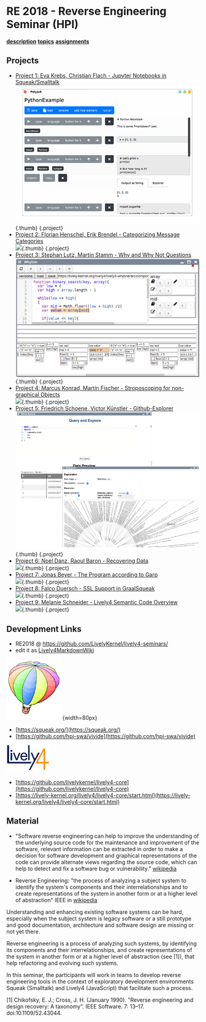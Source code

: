 # RE 2018 - Reverse Engineering Seminar (HPI)

<link rel="stylesheet" type="text/css" href="../seminars.css" />
<lively-import src="../_navigation.html"></lively-import>

[**description**](description.md) [**topics**](RE18_Topics.pdf) [**assignments**](assignments.md)

## Projects

- [Project 1: Eva Krebs, Christian Flach - Jupyter Notebooks in Squeak/Smalltalk](project_1/index.md)  <br> ![](project_1/screenshot.png){.thumb} {.project}
- [Project 2: Florian Henschel, Erik Brendel - Categorizing Message Categories](project_2/index.md)  <br> ![](project_2/screenshot.png){.thumb} {.project}
- [Project 3: Stephan Lutz, Martin Stamm - Why and Why Not Questions](project_3/index.md)  <br> ![](project_3/screenshot.png){.thumb} {.project}
- [Project 4: Marcus Konrad, Martin Fischer - Stroposcoping for non-graphical Objects](project_4/index.md)  <br> ![](project_4/screenshot.png){.thumb} {.project}
- [Project 5: Friedrich Schoene,  Victor Künstler - Github-Explorer ](project_5/index.md)  <br> ![](project_5/screenshot.png){.thumb} {.project}
- [Project 6: Noel Danz, Raoul Baron - Recovering Data](project_6/index.md)  <br> ![](project_6/screenshot.png){.thumb} {.project}
- [Project 7: Jonas Beyer - The Program according to Garp](project_7/index.md)  <br> ![](project_7/screenshot.png){.thumb} {.project}
- [Project 8: Falco Duersch - SSL Support in GraalSqueak](project_8/index.md)  <br> ![](project_8/screenshot.png){.thumb} {.project}
- [Project 9: Melanie Schneider - Lively4 Semantic Code Overview](project_9/index.md)  <br> ![](project_9/screenshot.png){.thumb} {.project}


## Development Links

- RE2018 @ https://github.com/LivelyKernel/lively4-seminars/ 
- edit it as [Lively4MarkdownWiki](https://lively-kernel.org/lively4/lively4-core/start.html?load=https://lively-kernel.org/lively4/lively4-seminars/RE2018/)

![Squeak / Smalltalk](smalltalk.png){width=80px}  
  - [https://squeak.org/](https://squeak.org/)
  - [https://github.com/hpi-swa/vivide](https://github.com/hpi-swa/vivide)

![Lively4](lively4.png)
  - [https://github.com/livelykernel/lively4-core](https://github.com/livelykernel/lively4-core)
  - [https://lively-kernel.org/lively4/lively4-core/start.html](https://lively-kernel.org/lively4/lively4-core/start.html)


## Material

- "Software reverse engineering can help to improve the understanding of the underlying source code for the maintenance and improvement of the software, relevant information can be extracted in order to make a decision for software development and graphical representations of the code can provide alternate views regarding the source code, which can help to detect and fix a software bug or vulnerability." [wikipedia](https://en.wikipedia.org/wiki/Reverse_engineering)


- Reverse Engineering: "the process of analyzing a subject system to identify the system's components and their interrelationships and to create representations of the system in another form or at a higher level of abstraction" IEEE in [wikipedia](https://en.wikipedia.org/wiki/Reverse_engineering)


Understanding and enhancing existing software systems can be hard, especially when the subject system is legacy software or a still prototype and good documentation, architecture and software design are missing or not yet there. 

Reverse engineering is a process of analyzing such systems, by identifying its components and their interrelationships, and create representations of the system in another form or at a higher level of abstraction (see [1]), that help refactoring and evolving such systems.  

In this seminar, the participants will work in teams to develop reverse engineering tools in the context of exploratory development environments Squeak (Smalltalk) and Lively4 (JavaScript) that facilitate such a process. 

[1] Chikofsky, E. J.; Cross, J. H. (January 1990). "Reverse engineering and design recovery: A taxonomy". IEEE Software. 7: 13–17. doi:10.1109/52.43044.


<lively-import src="../_logo.html"></lively-import>
<lively-import src="../_footer.html"></lively-import>